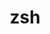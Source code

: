 ---
title: "zsh"
layout: cache
categories: [package, develop]
meta: {"compilers": ["cce@18.0.0", "gcc@10.3.0", "gcc@11.4.0", "gcc@9.4.0", "intel-oneapi-compilers@2024.2.1", "intel-oneapi-compilers@2025.1.0"], "num_specs": 22, "num_specs_by_stack": {"e4s": 5, "e4s-cray-rhel": 3, "e4s-cray-sles": 1, "e4s-neoverse-v2": 5, "e4s-neoverse_v1": 1, "e4s-oneapi": 6, "e4s-power": 1, "root": 22}, "oss": ["rhel8", "sle_hpc15", "ubuntu20.04", "ubuntu22.04"], "platforms": ["linux"], "stacks": ["e4s", "e4s-cray-rhel", "e4s-cray-sles", "e4s-neoverse-v2", "e4s-neoverse_v1", "e4s-oneapi", "e4s-power", "root"], "targets": ["neoverse_v1", "neoverse_v2", "ppc64le", "x86_64_v3", "x86_64_v4"], "versions": ["5.9"]}
spec_details: [{"compiler": "gcc@11.4.0", "hash": "45t6zyotxn5y7ct3zatqvkymkfycrvrs", "os": "ubuntu22.04", "platform": "linux", "size": "-", "stacks": ["e4s", "root"], "target": "x86_64_v3", "variants": ["build_system=autotools", "~etcdir", "~lmod", "+skip-tcsetpgrp-test"], "versions": ["5.9"]}, {"compiler": "gcc@11.4.0", "hash": "4blwk7futh37plrrfyhirfpgp2pwvgmt", "os": "ubuntu22.04", "platform": "linux", "size": "-", "stacks": ["e4s", "root"], "target": "x86_64_v3", "variants": ["build_system=autotools", "~etcdir", "~lmod", "+skip-tcsetpgrp-test"], "versions": ["5.9"]}, {"compiler": "gcc@11.4.0", "hash": "6ybv65lmcxbpmq6hvhe5m765icatjuhu", "os": "ubuntu22.04", "platform": "linux", "size": "-", "stacks": ["e4s-neoverse-v2", "root"], "target": "neoverse_v2", "variants": ["build_system=autotools", "~etcdir", "~lmod", "+skip-tcsetpgrp-test"], "versions": ["5.9"]}, {"compiler": "gcc@11.4.0", "hash": "aoq5sl5vbocn3j6rimfc34saipkt5ngk", "os": "ubuntu22.04", "platform": "linux", "size": "-", "stacks": ["e4s-neoverse-v2", "root"], "target": "neoverse_v2", "variants": ["build_system=autotools", "~etcdir", "~lmod", "+skip-tcsetpgrp-test"], "versions": ["5.9"]}, {"compiler": "intel-oneapi-compilers@2025.1.0", "hash": "auoropygns4z6727ld4sjdjmaiskwr6d", "os": "ubuntu22.04", "platform": "linux", "size": "-", "stacks": ["e4s-oneapi", "root"], "target": "x86_64_v3", "variants": ["build_system=autotools", "~etcdir", "~lmod", "+skip-tcsetpgrp-test"], "versions": ["5.9"]}, {"compiler": "gcc@11.4.0", "hash": "d7aj7juc2atoomf5y32h3sb3wcyzrcyc", "os": "ubuntu22.04", "platform": "linux", "size": "-", "stacks": ["e4s-neoverse-v2", "root"], "target": "neoverse_v2", "variants": ["build_system=autotools", "~etcdir", "~lmod", "+skip-tcsetpgrp-test"], "versions": ["5.9"]}, {"compiler": "gcc@10.3.0", "hash": "ehzzicxgwqtuw56abtnuwarpuhk3k3iu", "os": "sle_hpc15", "platform": "linux", "size": "-", "stacks": ["e4s-cray-sles", "root"], "target": "x86_64_v4", "variants": ["build_system=autotools", "~etcdir", "~lmod", "+skip-tcsetpgrp-test"], "versions": ["5.9"]}, {"compiler": "intel-oneapi-compilers@2024.2.1", "hash": "evaj5qpazksiw7xubul3o5wv5fyityou", "os": "ubuntu22.04", "platform": "linux", "size": "-", "stacks": ["e4s-oneapi", "root"], "target": "x86_64_v3", "variants": ["build_system=autotools", "~etcdir", "~lmod", "+skip-tcsetpgrp-test"], "versions": ["5.9"]}, {"compiler": "intel-oneapi-compilers@2025.1.0", "hash": "fj4lfycgeeoog7uzs7bpimooyale6pzw", "os": "ubuntu22.04", "platform": "linux", "size": "-", "stacks": ["e4s-oneapi", "root"], "target": "x86_64_v3", "variants": ["build_system=autotools", "~etcdir", "~lmod", "+skip-tcsetpgrp-test"], "versions": ["5.9"]}, {"compiler": "gcc@9.4.0", "hash": "fpjhiv22xgs63vxxv7hkxju6g5o3dlvr", "os": "ubuntu20.04", "platform": "linux", "size": "-", "stacks": ["e4s-power", "root"], "target": "ppc64le", "variants": ["build_system=autotools", "~etcdir", "~lmod", "+skip-tcsetpgrp-test"], "versions": ["5.9"]}, {"compiler": "gcc@11.4.0", "hash": "lk2khiyezkik5mnipyrni3w6bkubecel", "os": "ubuntu22.04", "platform": "linux", "size": "-", "stacks": ["e4s", "root"], "target": "x86_64_v3", "variants": ["build_system=autotools", "~etcdir", "~lmod", "+skip-tcsetpgrp-test"], "versions": ["5.9"]}, {"compiler": "gcc@11.4.0", "hash": "nrcs6rycpcbxe3hvypypssgqsb7yn7nc", "os": "ubuntu22.04", "platform": "linux", "size": "-", "stacks": ["e4s-neoverse-v2", "root"], "target": "neoverse_v2", "variants": ["build_system=autotools", "~etcdir", "~lmod", "+skip-tcsetpgrp-test"], "versions": ["5.9"]}, {"compiler": "intel-oneapi-compilers@2025.1.0", "hash": "pdbjxrfvtqcqhyzry25k7lnfiw6jijlj", "os": "ubuntu22.04", "platform": "linux", "size": "-", "stacks": ["e4s-oneapi", "root"], "target": "x86_64_v3", "variants": ["build_system=autotools", "~etcdir", "~lmod", "+skip-tcsetpgrp-test"], "versions": ["5.9"]}, {"compiler": "gcc@11.4.0", "hash": "q7em6rlejgeoyepdbqrizzxz6rz6rncb", "os": "ubuntu22.04", "platform": "linux", "size": "-", "stacks": ["e4s-neoverse-v2", "root"], "target": "neoverse_v2", "variants": ["build_system=autotools", "~etcdir", "~lmod", "+skip-tcsetpgrp-test"], "versions": ["5.9"]}, {"compiler": "intel-oneapi-compilers@2025.1.0", "hash": "qb5r6byagz4ub4apcph7olg7gubqkbv3", "os": "ubuntu22.04", "platform": "linux", "size": "-", "stacks": ["e4s-oneapi", "root"], "target": "x86_64_v3", "variants": ["build_system=autotools", "~etcdir", "~lmod", "+skip-tcsetpgrp-test"], "versions": ["5.9"]}, {"compiler": "gcc@11.4.0", "hash": "qte7o5nb5ao2dp5mkxkl2jeg56jyhruj", "os": "ubuntu22.04", "platform": "linux", "size": "-", "stacks": ["e4s", "root"], "target": "x86_64_v3", "variants": ["build_system=autotools", "~etcdir", "~lmod", "+skip-tcsetpgrp-test"], "versions": ["5.9"]}, {"compiler": "gcc@11.4.0", "hash": "sty2oz2eci7g4j4di2ocryyxyyswmwlo", "os": "ubuntu22.04", "platform": "linux", "size": "-", "stacks": ["e4s", "root"], "target": "x86_64_v3", "variants": ["build_system=autotools", "~etcdir", "~lmod", "+skip-tcsetpgrp-test"], "versions": ["5.9"]}, {"compiler": "cce@18.0.0", "hash": "svdwldjovwspio75dtw37lyeei7filpd", "os": "rhel8", "platform": "linux", "size": "-", "stacks": ["e4s-cray-rhel", "root"], "target": "x86_64_v3", "variants": ["build_system=autotools", "~etcdir", "~lmod", "+skip-tcsetpgrp-test"], "versions": ["5.9"]}, {"compiler": "cce@18.0.0", "hash": "tlnb67p4t5d7nnx7vd5v3c2oyfvtzgqk", "os": "rhel8", "platform": "linux", "size": "-", "stacks": ["e4s-cray-rhel", "root"], "target": "x86_64_v3", "variants": ["build_system=autotools", "~etcdir", "~lmod", "+skip-tcsetpgrp-test"], "versions": ["5.9"]}, {"compiler": "intel-oneapi-compilers@2024.2.1", "hash": "tz34z4gtgivufvyas74mieedjj6zo764", "os": "ubuntu22.04", "platform": "linux", "size": "-", "stacks": ["e4s-oneapi", "root"], "target": "x86_64_v3", "variants": ["build_system=autotools", "~etcdir", "~lmod", "+skip-tcsetpgrp-test"], "versions": ["5.9"]}, {"compiler": "gcc@11.4.0", "hash": "xbrymu2qjs3ulgpm3sl2a66qah3pifxb", "os": "ubuntu22.04", "platform": "linux", "size": "-", "stacks": ["e4s-neoverse_v1", "root"], "target": "neoverse_v1", "variants": ["build_system=autotools", "~etcdir", "~lmod", "+skip-tcsetpgrp-test"], "versions": ["5.9"]}, {"compiler": "cce@18.0.0", "hash": "xc6eyfnnxlfi2bh52ef3u5upazz5c2hr", "os": "rhel8", "platform": "linux", "size": "-", "stacks": ["e4s-cray-rhel", "root"], "target": "x86_64_v3", "variants": ["build_system=autotools", "~etcdir", "~lmod", "+skip-tcsetpgrp-test"], "versions": ["5.9"]}]
---